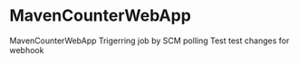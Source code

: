 # MavenCounterWebApp
MavenCounterWebApp
Trigerring job by SCM polling Test
test changes for webhook  
